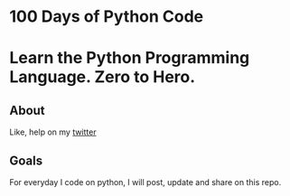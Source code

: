# 100 Days of Python Code
# Learn the Python Programming Language. Zero to Hero.

## About
Like, help on my [twitter](https://twitter.com/lacherv)
## Goals
For everyday I code on python, I will post, update and share on this repo.
